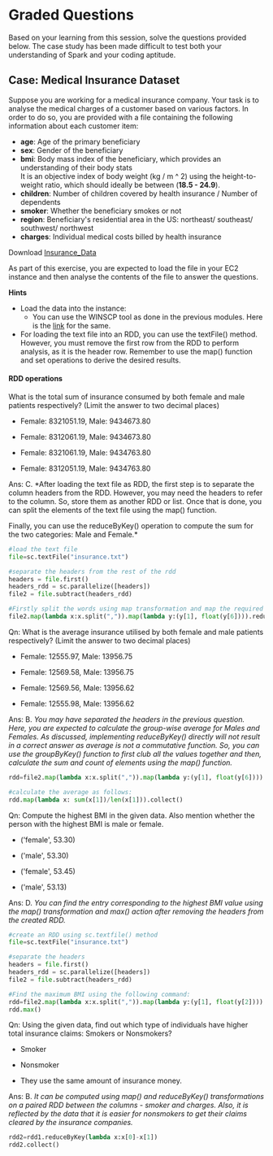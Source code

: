 # Graded Questions

Based on your learning from this session, solve the questions provided below. The case study has been made difficult to test both your understanding of Spark and your coding aptitude.

## Case: Medical Insurance Dataset

Suppose you are working for a medical insurance company. Your task is to analyse the medical charges of a customer based on various factors. In order to do so, you are provided with a file containing the following information about each customer item:

- **age**: Age of the primary beneficiary
- **sex**: Gender of the beneficiary
- **bmi**: Body mass index of the beneficiary, which provides an understanding of their body stats  
    It is an objective index of body weight (kg / m ^ 2) using the height-to-weight ratio, which should ideally be between (**18.5 - 24.9**).
- **children**: Number of children covered by health insurance / Number of dependents
- **smoker**: Whether the beneficiary smokes or not
- **region**: Beneficiary's residential area in the US: northeast/ southeast/ southwest/ northwest
- **charges**: Individual medical costs billed by health insurance

Download [Insurance_Data](insurance.txt)

As part of this exercise, you are expected to load the file in your EC2 instance and then analyse the contents of the file to answer the questions.

**Hints**

- Load the data into the instance:
  - You can use the WINSCP tool as done in the previous modules. Here is the [link](https://learn.upgrad.com/course/1426/segment/10220/67418/198061/1050369) for the same.
- For loading the text file into an RDD, you can use the textFile() method. However, you must remove the first row from the RDD to perform analysis, as it is the header row. Remember to use the map() function and set operations to derive the desired results.

#### RDD operations

What is the total sum of insurance consumed by both female and male patients respectively? (Limit the answer to two decimal places)

- Female: 8321051.19, Male: 9434673.80

- Female: 8312061.19, Male: 9434673.80

- Female: 8321061.19, Male: 9434763.80

- Female: 8312051.19, Male: 9434763.80

Ans: C. *After loading the text file as RDD, the first step is to separate the column headers from the RDD. However, you may need the headers to refer to the column. So, store them as another RDD or list. Once that is done, you can split the elements of the text file using the map() function.

Finally, you can use the reduceByKey() operation to compute the sum for the two categories: Male and Female.*

```python
#load the text file
file=sc.textFile("insurance.txt")

#separate the headers from the rest of the rdd
headers = file.first()
headers_rdd = sc.parallelize([headers])
file2 = file.subtract(headers_rdd)

#Firstly split the words using map transformation and map the required columns. Finally, you can use the reduceByKey() operation to compute the sum for the two categories: Male and Female.
file2.map(lambda x:x.split(",")).map(lambda y:(y[1], float(y[6]))).reduceByKey(lambda x, y: x+y).collect()
```

Qn: What is the average insurance utilised by both female and male patients respectively? (Limit the answer to two decimal places)

- Female: 12555.97, Male: 13956.75

- Female: 12569.58, Male: 13956.75

- Female: 12569.56, Male: 13956.62

- Female: 12555.98, Male: 13956.62

Ans: B. *You may have separated the headers in the previous question. Here, you are expected to calculate the group-wise average for Males and Females. As discussed, implementing reduceByKey() directly will not result in a correct answer as average is not a commutative function. So, you can use the groupByKey() function to first club all the values together and then, calculate the sum and count of elements using the map() function.*

```python
rdd=file2.map(lambda x:x.split(",")).map(lambda y:(y[1], float(y[6]))).groupByKey()

#calculate the average as follows:
rdd.map(lambda x: sum(x[1])/len(x[1])).collect()
```

Qn: Compute the highest BMI in the given data. Also mention whether the person with the highest BMI is male or female.

- ('female', 53.30)

- ('male', 53.30)

- ('female', 53.45)

- ('male', 53.13)

Ans: D. *You can find the entry corresponding to the highest BMI value using the map() transformation and max() action after removing the headers from the created RDD.*

```python
#create an RDD using sc.textfile() method
file=sc.textFile("insurance.txt")

#separate the headers
headers = file.first()
headers_rdd = sc.parallelize([headers])
file2 = file.subtract(headers_rdd)

#Find the maximum BMI using the following command:
rdd=file2.map(lambda x:x.split(",")).map(lambda y:(y[1], float(y[2])))
rdd.max()
```

Qn: Using the given data, find out which type of individuals have higher total insurance claims: Smokers or Nonsmokers?

- Smoker

- Nonsmoker

- They use the same amount of insurance money.

Ans: B. *It can be computed using map() and reduceByKey() transformations on a paired RDD between the columns - smoker and charges. Also, it is reflected by the data that it is easier for nonsmokers to get their claims cleared by the insurance companies.*

```python
rdd2=rdd1.reduceByKey(lambda x:x[0]-x[1])
rdd2.collect()
```
